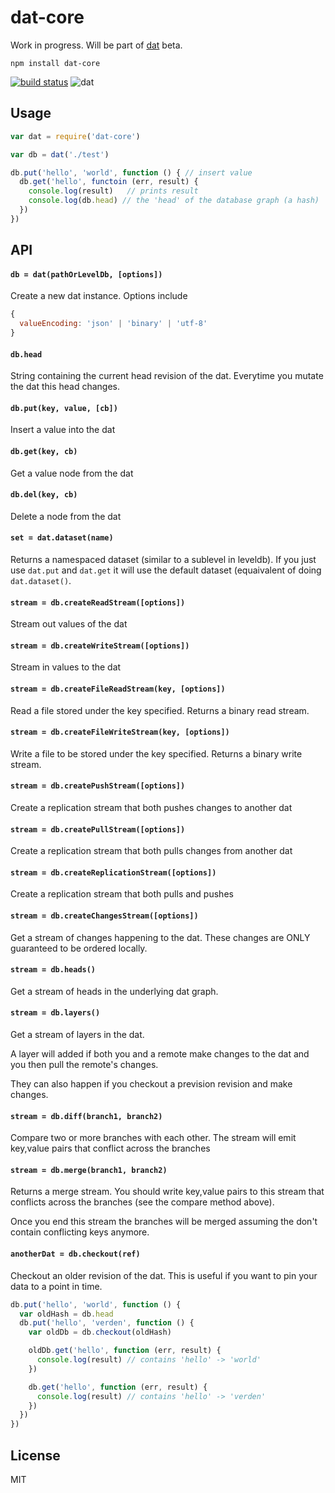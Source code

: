 # dat-core

Work in progress. Will be part of [dat](https://github.com/maxogden/dat) beta.

```
npm install dat-core
```

[![build status](http://img.shields.io/travis/maxogden/dat-core.svg?style=flat)](http://travis-ci.org/maxogden/dat-core)
![dat](http://img.shields.io/badge/Development%20sponsored%20by-dat-green.svg?style=flat)

## Usage

``` js
var dat = require('dat-core')

var db = dat('./test')

db.put('hello', 'world', function () { // insert value
  db.get('hello', functoin (err, result) {
    console.log(result)   // prints result
    console.log(db.head) // the 'head' of the database graph (a hash)
  })
})
```

## API

#### `db = dat(pathOrLevelDb, [options])`

Create a new dat instance. Options include

``` js
{
  valueEncoding: 'json' | 'binary' | 'utf-8'
}
```

#### `db.head`

String containing the current head revision of the dat.
Everytime you mutate the dat this head changes.

#### `db.put(key, value, [cb])`

Insert a value into the dat

#### `db.get(key, cb)`

Get a value node from the dat

#### `db.del(key, cb)`

Delete a node from the dat

#### `set = dat.dataset(name)`

Returns a namespaced dataset (similar to a sublevel in leveldb).
If you just use `dat.put` and `dat.get` it will use the default dataset (equaivalent of doing `dat.dataset()`.

#### `stream = db.createReadStream([options])`

Stream out values of the dat

#### `stream = db.createWriteStream([options])`

Stream in values to the dat

#### `stream = db.createFileReadStream(key, [options])`

Read a file stored under the key specified. Returns a binary read stream.

#### `stream = db.createFileWriteStream(key, [options])`

Write a file to be stored under the key specified. Returns a binary write stream.

#### `stream = db.createPushStream([options])`

Create a replication stream that both pushes changes to another dat

#### `stream = db.createPullStream([options])`

Create a replication stream that both pulls changes from another dat

#### `stream = db.createReplicationStream([options])`

Create a replication stream that both pulls and pushes

#### `stream = db.createChangesStream([options])`

Get a stream of changes happening to the dat. These changes
are ONLY guaranteed to be ordered locally.

#### `stream = db.heads()`

Get a stream of heads in the underlying dat graph.

#### `stream = db.layers()`

Get a stream of layers in the dat.

A layer will added if both you and a remote make changes to the dat
and you then pull the remote's changes.

They can also happen if you checkout a prevision revision and make changes.

#### `stream = db.diff(branch1, branch2)`

Compare two or more branches with each other.
The stream will emit key,value pairs that conflict across the branches

#### `stream = db.merge(branch1, branch2)`

Returns a merge stream. You should write key,value pairs to this stream
that conflicts across the branches (see the compare method above).

Once you end this stream the branches will be merged assuming the don't
contain conflicting keys anymore.

#### `anotherDat = db.checkout(ref)`

Checkout an older revision of the dat.
This is useful if you want to pin your data to a point in time.

``` js
db.put('hello', 'world', function () {
  var oldHash = db.head
  db.put('hello', 'verden', function () {
    var oldDb = db.checkout(oldHash)

    oldDb.get('hello', function (err, result) {
      console.log(result) // contains 'hello' -> 'world'
    })

    db.get('hello', function (err, result) {
      console.log(result) // contains 'hello' -> 'verden'
    })
  })
})
```

## License

MIT
